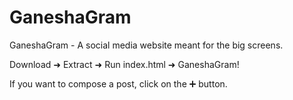 # GaneshaGram
GaneshaGram - A social media website meant for the big screens.

Download ➜ Extract ➜ Run index.html ➜ GaneshaGram!

If you want to compose a post, click on the ➕ button.
